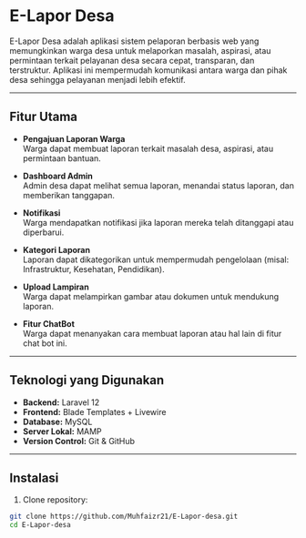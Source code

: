 # E-Lapor Desa

E-Lapor Desa adalah aplikasi sistem pelaporan berbasis web yang memungkinkan warga desa untuk melaporkan masalah, aspirasi, atau permintaan terkait pelayanan desa secara cepat, transparan, dan terstruktur. Aplikasi ini mempermudah komunikasi antara warga dan pihak desa sehingga pelayanan menjadi lebih efektif.

---

## Fitur Utama

- **Pengajuan Laporan Warga**  
  Warga dapat membuat laporan terkait masalah desa, aspirasi, atau permintaan bantuan.

- **Dashboard Admin**  
  Admin desa dapat melihat semua laporan, menandai status laporan, dan memberikan tanggapan.

- **Notifikasi**  
  Warga mendapatkan notifikasi jika laporan mereka telah ditanggapi atau diperbarui.

- **Kategori Laporan**  
  Laporan dapat dikategorikan untuk mempermudah pengelolaan (misal: Infrastruktur, Kesehatan, Pendidikan).

- **Upload Lampiran**  
  Warga dapat melampirkan gambar atau dokumen untuk mendukung laporan.

- **Fitur ChatBot**  
  Warga dapat menanyakan cara membuat laporan atau hal lain di fitur chat bot ini.

---

## Teknologi yang Digunakan

- **Backend:** Laravel 12  
- **Frontend:** Blade Templates + Livewire  
- **Database:** MySQL  
- **Server Lokal:** MAMP  
- **Version Control:** Git & GitHub  

---

## Instalasi

1. Clone repository:

```bash
git clone https://github.com/Muhfaizr21/E-Lapor-desa.git
cd E-Lapor-desa
